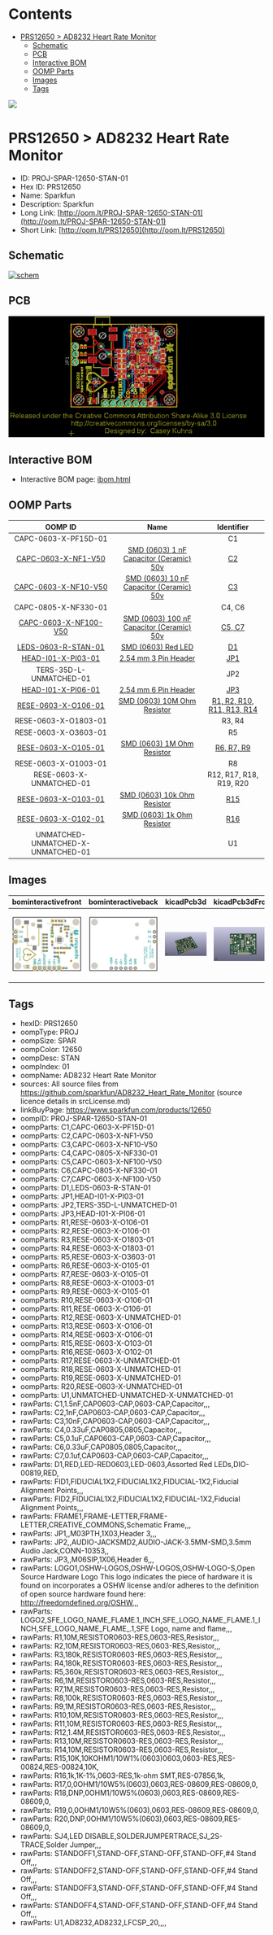 



Contents
========

* [PRS12650 > AD8232 Heart Rate Monitor](#prs12650--ad8232-heart-rate-monitor)
	* [Schematic](#schematic)
	* [PCB](#pcb)
	* [Interactive BOM](#interactive-bom)
	* [OOMP Parts](#oomp-parts)
	* [Images](#images)
	* [Tags](#tags)
  
![][im]
# PRS12650 > AD8232 Heart Rate Monitor

- ID: PROJ-SPAR-12650-STAN-01
- Hex ID: PRS12650
- Name: Sparkfun
- Description: Sparkfun
- Long Link: [http://oom.lt/PROJ-SPAR-12650-STAN-01](http://oom.lt/PROJ-SPAR-12650-STAN-01)
- Short Link: [http://oom.lt/PRS12650](http://oom.lt/PRS12650)

## Schematic
  
[![schem](eagleSchemImage.png)](eagleSchemImage.png)
## PCB
  
[![pcb](eagleImage.png)](eagleImage.png)
## Interactive BOM

- Interactive BOM page: [ibom.html](https://htmlpreview.github.io/?https://github.com/oomlout/oomlout_OOMP_projects/blob/main/PROJ-SPAR-12650-STAN-01/kicad/bom/ibom.html)

## OOMP Parts
  

|OOMP ID|Name|Identifier|
| :---: | :---: | :---: |
|CAPC-0603-X-PF15D-01||C1|
|[CAPC-0603-X-NF1-V50](https://github.com/oomlout/oomlout_OOMP_parts/tree/main/CAPC-0603-X-NF1-V50/)|[SMD (0603) 1 nF Capacitor (Ceramic) 50v](https://github.com/oomlout/oomlout_OOMP_parts/tree/main/CAPC-0603-X-NF1-V50/)|[C2](https://github.com/oomlout/oomlout_OOMP_parts/tree/main/CAPC-0603-X-NF1-V50/)|
|[CAPC-0603-X-NF10-V50](https://github.com/oomlout/oomlout_OOMP_parts/tree/main/CAPC-0603-X-NF10-V50/)|[SMD (0603) 10 nF Capacitor (Ceramic) 50v](https://github.com/oomlout/oomlout_OOMP_parts/tree/main/CAPC-0603-X-NF10-V50/)|[C3](https://github.com/oomlout/oomlout_OOMP_parts/tree/main/CAPC-0603-X-NF10-V50/)|
|CAPC-0805-X-NF330-01||C4, C6|
|[CAPC-0603-X-NF100-V50](https://github.com/oomlout/oomlout_OOMP_parts/tree/main/CAPC-0603-X-NF100-V50/)|[SMD (0603) 100 nF Capacitor (Ceramic) 50v](https://github.com/oomlout/oomlout_OOMP_parts/tree/main/CAPC-0603-X-NF100-V50/)|[C5, C7](https://github.com/oomlout/oomlout_OOMP_parts/tree/main/CAPC-0603-X-NF100-V50/)|
|[LEDS-0603-R-STAN-01](https://github.com/oomlout/oomlout_OOMP_parts/tree/main/LEDS-0603-R-STAN-01/)|[SMD (0603) Red LED](https://github.com/oomlout/oomlout_OOMP_parts/tree/main/LEDS-0603-R-STAN-01/)|[D1](https://github.com/oomlout/oomlout_OOMP_parts/tree/main/LEDS-0603-R-STAN-01/)|
|[HEAD-I01-X-PI03-01](https://github.com/oomlout/oomlout_OOMP_parts/tree/main/HEAD-I01-X-PI03-01/)|[2.54 mm 3 Pin Header](https://github.com/oomlout/oomlout_OOMP_parts/tree/main/HEAD-I01-X-PI03-01/)|[JP1](https://github.com/oomlout/oomlout_OOMP_parts/tree/main/HEAD-I01-X-PI03-01/)|
|TERS-35D-L-UNMATCHED-01||JP2|
|[HEAD-I01-X-PI06-01](https://github.com/oomlout/oomlout_OOMP_parts/tree/main/HEAD-I01-X-PI06-01/)|[2.54 mm 6 Pin Header](https://github.com/oomlout/oomlout_OOMP_parts/tree/main/HEAD-I01-X-PI06-01/)|[JP3](https://github.com/oomlout/oomlout_OOMP_parts/tree/main/HEAD-I01-X-PI06-01/)|
|[RESE-0603-X-O106-01](https://github.com/oomlout/oomlout_OOMP_parts/tree/main/RESE-0603-X-O106-01/)|[SMD (0603) 10M Ohm Resistor](https://github.com/oomlout/oomlout_OOMP_parts/tree/main/RESE-0603-X-O106-01/)|[R1, R2, R10, R11, R13, R14](https://github.com/oomlout/oomlout_OOMP_parts/tree/main/RESE-0603-X-O106-01/)|
|RESE-0603-X-O1803-01||R3, R4|
|RESE-0603-X-O3603-01||R5|
|[RESE-0603-X-O105-01](https://github.com/oomlout/oomlout_OOMP_parts/tree/main/RESE-0603-X-O105-01/)|[SMD (0603) 1M Ohm Resistor](https://github.com/oomlout/oomlout_OOMP_parts/tree/main/RESE-0603-X-O105-01/)|[R6, R7, R9](https://github.com/oomlout/oomlout_OOMP_parts/tree/main/RESE-0603-X-O105-01/)|
|RESE-0603-X-O1003-01||R8|
|RESE-0603-X-UNMATCHED-01||R12, R17, R18, R19, R20|
|[RESE-0603-X-O103-01](https://github.com/oomlout/oomlout_OOMP_parts/tree/main/RESE-0603-X-O103-01/)|[SMD (0603) 10k Ohm Resistor](https://github.com/oomlout/oomlout_OOMP_parts/tree/main/RESE-0603-X-O103-01/)|[R15](https://github.com/oomlout/oomlout_OOMP_parts/tree/main/RESE-0603-X-O103-01/)|
|[RESE-0603-X-O102-01](https://github.com/oomlout/oomlout_OOMP_parts/tree/main/RESE-0603-X-O102-01/)|[SMD (0603) 1k Ohm Resistor](https://github.com/oomlout/oomlout_OOMP_parts/tree/main/RESE-0603-X-O102-01/)|[R16](https://github.com/oomlout/oomlout_OOMP_parts/tree/main/RESE-0603-X-O102-01/)|
|UNMATCHED-UNMATCHED-X-UNMATCHED-01||U1|

## Images
  
  

|bominteractivefront|bominteractiveback|kicadPcb3d|kicadPcb3dFront|kicadPcb3dBack|kicadSchem|eagleImage|eagleSchemImage|pcbdraw|pcbdrawback|
| :---: | :---: | :---: | :---: | :---: | :---: | :---: | :---: | :---: | :---: |
|[![bominteractivefront](bomFront_140.png)](bomFront.png)|[![bominteractiveback](bomBack_140.png)](bomBack.png)|[![kicadPcb3d](kicadPcb3d_140.png)](kicadPcb3d.png)|[![kicadPcb3dFront](kicadPcb3dFront_140.png)](kicadPcb3dFront.png)|[![kicadPcb3dBack](kicadPcb3dBack_140.png)](kicadPcb3dBack.png)|[![kicadSchem](kicadSchem_140.png)](kicadSchem.png)|[![eagleImage](eagleImage_140.png)](eagleImage.png)|[![eagleSchemImage](eagleSchemImage_140.png)](eagleSchemImage.png)|[![pcbdraw](pcbdraw_140.png)](pcbdraw.png)|[![pcbdrawback](pcbdrawBack_140.png)](pcbdrawBack.png)|

## Tags

- hexID: PRS12650
- oompType: PROJ
- oompSize: SPAR
- oompColor: 12650
- oompDesc: STAN
- oompIndex: 01
- oompName: AD8232 Heart Rate Monitor
- sources: All source files from https://github.com/sparkfun/AD8232_Heart_Rate_Monitor (source licence details in srcLicense.md)
- linkBuyPage: https://www.sparkfun.com/products/12650
- oompID: PROJ-SPAR-12650-STAN-01
- oompParts: C1,CAPC-0603-X-PF15D-01
- oompParts: C2,CAPC-0603-X-NF1-V50
- oompParts: C3,CAPC-0603-X-NF10-V50
- oompParts: C4,CAPC-0805-X-NF330-01
- oompParts: C5,CAPC-0603-X-NF100-V50
- oompParts: C6,CAPC-0805-X-NF330-01
- oompParts: C7,CAPC-0603-X-NF100-V50
- oompParts: D1,LEDS-0603-R-STAN-01
- oompParts: JP1,HEAD-I01-X-PI03-01
- oompParts: JP2,TERS-35D-L-UNMATCHED-01
- oompParts: JP3,HEAD-I01-X-PI06-01
- oompParts: R1,RESE-0603-X-O106-01
- oompParts: R2,RESE-0603-X-O106-01
- oompParts: R3,RESE-0603-X-O1803-01
- oompParts: R4,RESE-0603-X-O1803-01
- oompParts: R5,RESE-0603-X-O3603-01
- oompParts: R6,RESE-0603-X-O105-01
- oompParts: R7,RESE-0603-X-O105-01
- oompParts: R8,RESE-0603-X-O1003-01
- oompParts: R9,RESE-0603-X-O105-01
- oompParts: R10,RESE-0603-X-O106-01
- oompParts: R11,RESE-0603-X-O106-01
- oompParts: R12,RESE-0603-X-UNMATCHED-01
- oompParts: R13,RESE-0603-X-O106-01
- oompParts: R14,RESE-0603-X-O106-01
- oompParts: R15,RESE-0603-X-O103-01
- oompParts: R16,RESE-0603-X-O102-01
- oompParts: R17,RESE-0603-X-UNMATCHED-01
- oompParts: R18,RESE-0603-X-UNMATCHED-01
- oompParts: R19,RESE-0603-X-UNMATCHED-01
- oompParts: R20,RESE-0603-X-UNMATCHED-01
- oompParts: U1,UNMATCHED-UNMATCHED-X-UNMATCHED-01
- rawParts: C1,1.5nF,CAP0603-CAP,0603-CAP,Capacitor,,,
- rawParts: C2,1nF,CAP0603-CAP,0603-CAP,Capacitor,,,
- rawParts: C3,10nF,CAP0603-CAP,0603-CAP,Capacitor,,,
- rawParts: C4,0.33uF,CAP0805,0805,Capacitor,,,
- rawParts: C5,0.1uF,CAP0603-CAP,0603-CAP,Capacitor,,,
- rawParts: C6,0.33uF,CAP0805,0805,Capacitor,,,
- rawParts: C7,0.1uf,CAP0603-CAP,0603-CAP,Capacitor,,,
- rawParts: D1,RED,LED-RED0603,LED-0603,Assorted Red LEDs,DIO-00819,RED,
- rawParts: FID1,FIDUCIAL1X2,FIDUCIAL1X2,FIDUCIAL-1X2,Fiducial Alignment Points,,,
- rawParts: FID2,FIDUCIAL1X2,FIDUCIAL1X2,FIDUCIAL-1X2,Fiducial Alignment Points,,,
- rawParts: FRAME1,FRAME-LETTER,FRAME-LETTER,CREATIVE_COMMONS,Schematic Frame,,,
- rawParts: JP1,,M03PTH,1X03,Header 3,,,
- rawParts: JP2,,AUDIO-JACKSMD2,AUDIO-JACK-3.5MM-SMD,3.5mm Audio Jack,CONN-10353,,
- rawParts: JP3,,M06SIP,1X06,Header 6,,,
- rawParts: LOGO1,OSHW-LOGOS,OSHW-LOGOS,OSHW-LOGO-S,Open Source Hardware Logo This logo indicates the piece of hardware it is found on incorporates a OSHW license and/or adheres to the definition of open source hardware found here: http://freedomdefined.org/OSHW,,,
- rawParts: LOGO2,SFE_LOGO_NAME_FLAME.1_INCH,SFE_LOGO_NAME_FLAME.1_INCH,SFE_LOGO_NAME_FLAME_.1,SFE Logo, name and flame,,,
- rawParts: R1,10M,RESISTOR0603-RES,0603-RES,Resistor,,,
- rawParts: R2,10M,RESISTOR0603-RES,0603-RES,Resistor,,,
- rawParts: R3,180k,RESISTOR0603-RES,0603-RES,Resistor,,,
- rawParts: R4,180k,RESISTOR0603-RES,0603-RES,Resistor,,,
- rawParts: R5,360k,RESISTOR0603-RES,0603-RES,Resistor,,,
- rawParts: R6,1M,RESISTOR0603-RES,0603-RES,Resistor,,,
- rawParts: R7,1M,RESISTOR0603-RES,0603-RES,Resistor,,,
- rawParts: R8,100k,RESISTOR0603-RES,0603-RES,Resistor,,,
- rawParts: R9,1M,RESISTOR0603-RES,0603-RES,Resistor,,,
- rawParts: R10,10M,RESISTOR0603-RES,0603-RES,Resistor,,,
- rawParts: R11,10M,RESISTOR0603-RES,0603-RES,Resistor,,,
- rawParts: R12,1.4M,RESISTOR0603-RES,0603-RES,Resistor,,,
- rawParts: R13,10M,RESISTOR0603-RES,0603-RES,Resistor,,,
- rawParts: R14,10M,RESISTOR0603-RES,0603-RES,Resistor,,,
- rawParts: R15,10K,10KOHM1/10W1%(0603)0603,0603-RES,RES-00824,RES-00824,10K,
- rawParts: R16,1k,1K-1%,0603-RES,1k-ohm SMT,RES-07856,1k,
- rawParts: R17,0,0OHM1/10W5%(0603),0603,RES-08609,RES-08609,0,
- rawParts: R18,DNP,0OHM1/10W5%(0603),0603,RES-08609,RES-08609,0,
- rawParts: R19,0,0OHM1/10W5%(0603),0603,RES-08609,RES-08609,0,
- rawParts: R20,DNP,0OHM1/10W5%(0603),0603,RES-08609,RES-08609,0,
- rawParts: SJ4,LED DISABLE,SOLDERJUMPERTRACE,SJ_2S-TRACE,Solder Jumper,,,
- rawParts: STANDOFF1,STAND-OFF,STAND-OFF,STAND-OFF,#4 Stand Off,,,
- rawParts: STANDOFF2,STAND-OFF,STAND-OFF,STAND-OFF,#4 Stand Off,,,
- rawParts: STANDOFF3,STAND-OFF,STAND-OFF,STAND-OFF,#4 Stand Off,,,
- rawParts: STANDOFF4,STAND-OFF,STAND-OFF,STAND-OFF,#4 Stand Off,,,
- rawParts: U1,AD8232,AD8232,LFCSP_20,,,,



[im]: kicadPcb3d_450.png
